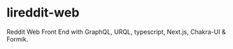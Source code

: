 # lireddit-web
Reddit Web Front End with GraphQL, URQL, typescript, Next.js, Chakra-UI &amp; Formik.
